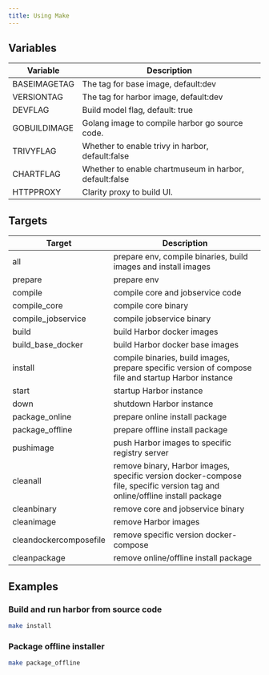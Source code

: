 ```yaml
---
title: Using Make
---
```


## Variables

Variable           | Description
-------------------|-------------
BASEIMAGETAG       | The tag for base image, default:dev
VERSIONTAG         | The tag for harbor image, default:dev
DEVFLAG            | Build model flag, default: true
GOBUILDIMAGE       | Golang image to compile harbor go source code.
TRIVYFLAG          | Whether to enable trivy in harbor, default:false
CHARTFLAG          | Whether to enable chartmuseum in harbor, default:false
HTTPPROXY          | Clarity proxy to build UI.

## Targets

Target              | Description
--------------------|-------------
all                 | prepare env, compile binaries, build images and install images
prepare             | prepare env
compile             | compile core and jobservice code
compile_core        | compile core binary
compile_jobservice  | compile jobservice binary
build               | build Harbor docker images
build_base_docker   | build Harbor docker base images
install             | compile binaries, build images, prepare specific version of compose file and startup Harbor instance
start               | startup Harbor instance
down                | shutdown Harbor instance
package_online      | prepare online install package
package_offline     | prepare offline install package
pushimage           | push Harbor images to specific registry server
cleanall            | remove binary, Harbor images, specific version docker-compose file, specific version tag and online/offline install package
cleanbinary         | remove core and jobservice binary
cleanimage          | remove Harbor images
cleandockercomposefile  | remove specific version docker-compose
cleanpackage        | remove online/offline install package

## Examples

### Build and run harbor from source code

```sh
make install
```

### Package offline installer

```sh
make package_offline
```